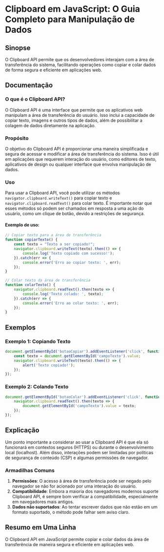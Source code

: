 <!--
Meta Description: # Clipboard em JavaScript: O Guia Completo para Manipulação de Dados ## Sinopse O Clipboard API permite que os desenvolvedores interajam com a área de...
Meta Keywords: texto, clipboard, que, dados, api
-->

# Clipboard em JavaScript: O Guia Completo para Manipulação de Dados

## Sinopse
O Clipboard API permite que os desenvolvedores interajam com a área de transferência do sistema, facilitando operações como copiar e colar dados de forma segura e eficiente em aplicações web.

## Documentação

### O que é o Clipboard API?
O Clipboard API é uma interface que permite que os aplicativos web manipulam a área de transferência do usuário. Isso inclui a capacidade de copiar texto, imagens e outros tipos de dados, além de possibilitar a colagem de dados diretamente na aplicação.

### Propósito
O objetivo do Clipboard API é proporcionar uma maneira simplificada e segura de acessar e modificar a área de transferência do sistema. Isso é útil em aplicações que requerem interação do usuário, como editores de texto, aplicativos de design ou qualquer interface que envolva manipulação de dados.

### Uso
Para usar a Clipboard API, você pode utilizar os métodos `navigator.clipboard.writeText()` para copiar texto e `navigator.clipboard.readText()` para colar texto. É importante notar que esses métodos só podem ser chamados em resposta a uma ação do usuário, como um clique de botão, devido a restrições de segurança.

#### Exemplo de uso:
```javascript
// Copiar texto para a área de transferência
function copiarTexto() {
    const texto = "Texto a ser copiado!";
    navigator.clipboard.writeText(texto).then(() => {
        console.log('Texto copiado com sucesso!');
    }).catch(err => {
        console.error('Erro ao copiar texto: ', err);
    });
}

// Colar texto da área de transferência
function colarTexto() {
    navigator.clipboard.readText().then(texto => {
        console.log('Texto colado: ', texto);
    }).catch(err => {
        console.error('Erro ao colar texto: ', err);
    });
}
```

## Exemplos

### Exemplo 1: Copiando Texto
```javascript
document.getElementById('botaoCopiar').addEventListener('click', function() {
    const texto = document.getElementById('campoTexto').value;
    navigator.clipboard.writeText(texto).then(() => {
        alert('Texto copiado!');
    });
});
```

### Exemplo 2: Colando Texto
```javascript
document.getElementById('botaoColar').addEventListener('click', function() {
    navigator.clipboard.readText().then(texto => {
        document.getElementById('campoTexto').value = texto;
    });
});
```

## Explicação
Um ponto importante a considerar ao usar a Clipboard API é que ela só funcionará em contextos seguros (HTTPS) ou durante o desenvolvimento local (localhost). Além disso, interações podem ser limitadas por políticas de segurança de conteúdo (CSP) e algumas permissões de navegador.

### Armadilhas Comuns
1. **Permissões**: O acesso à área de transferência pode ser negado pelo navegador se não for acionado por uma interação do usuário.
2. **Compatibilidade**: Embora a maioria dos navegadores modernos suporte Clipboard API, é sempre bom verificar a compatibilidade, especialmente em navegadores mais antigos.
3. **Dados não suportados**: Ao tentar escrever dados que não estão em um formato suportado, o método pode falhar sem aviso claro.

## Resumo em Uma Linha
O Clipboard API em JavaScript permite copiar e colar dados da área de transferência de maneira segura e eficiente em aplicações web.